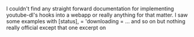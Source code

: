 I couldn't find any straight forward documentation for implementing youtube-dl's hooks into a webapp or really anything for that matter. I saw some examples with [status], = 'downloading = ... and so on but nothing really official except that one excerpt on 
